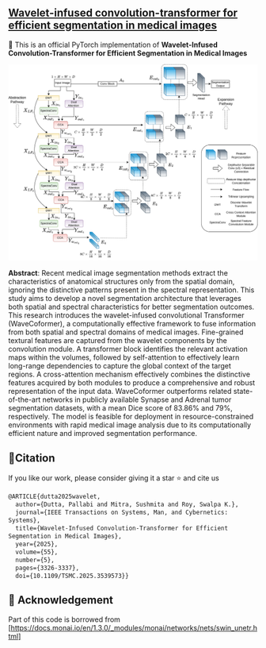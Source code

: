## [Wavelet-infused convolution-transformer for efficient segmentation in medical images](https://ieeexplore.ieee.org/abstract/document/10897783)
:pushpin: This is an official PyTorch implementation of **Wavelet-Infused Convolution-Transformer for Efficient Segmentation in Medical Images**

![Architecture](Wavecoformer.png)

**Abstract**: Recent medical image segmentation methods extract the characteristics of anatomical structures only from the spatial domain, ignoring the distinctive patterns present in the spectral representation. This study aims to develop a novel segmentation architecture that leverages both spatial and spectral characteristics for better segmentation outcomes. This research introduces the wavelet-infused convolutional Transformer (WaveCoformer), a computationally effective framework to fuse information from both spatial and spectral domains of medical images. Fine-grained textural features are captured from the wavelet components by the convolution module. A transformer block identifies the relevant activation maps within the volumes, followed by self-attention to effectively learn long-range dependencies to capture the global context of the target regions. A cross-attention mechanism effectively combines the distinctive features acquired by both modules to produce a comprehensive and robust representation of the input data. WaveCoformer outperforms related state-of-the-art networks in publicly available Synapse and Adrenal tumor segmentation datasets, with a mean Dice score of 83.86% and 79%, respectively. The model is feasible for deployment in resource-constrained environments with rapid medical image analysis due to its computationally efficient nature and improved segmentation performance.

## 📜Citation
If you like our work, please consider giving it a star ⭐ and cite us
```
@ARTICLE{dutta2025wavelet,
  author={Dutta, Pallabi and Mitra, Sushmita and Roy, Swalpa K.},
  journal={IEEE Transactions on Systems, Man, and Cybernetics: Systems}, 
  title={Wavelet-Infused Convolution-Transformer for Efficient Segmentation in Medical Images}, 
  year={2025},
  volume={55},
  number={5},
  pages={3326-3337},
  doi={10.1109/TSMC.2025.3539573}}
```
## 🎈 Acknowledgement

Part of this code is borrowed from [https://docs.monai.io/en/1.3.0/_modules/monai/networks/nets/swin_unetr.html]

